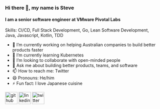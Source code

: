 ### Hi there 👋, my name is Steve
#### I am a senior software engineer at VMware Pivotal Labs

Skills: CI/CD, Full Stack Development, Go, Lean Software Development, Java, Javascript, Kotlin, TDD

- 🔭 I’m currently working on helping Australian companies to build better products faster 
- 🌱 I’m currently learning Kubernetes 
- 👯 I’m looking to collaborate with open-minded people 
- 💬 Ask me about building better products, teams, and software 
- 📫 How to reach me: Twitter 
- 😄 Pronouns: He/him 
- ⚡ Fun fact: I love Japanese cuisine 


[<img src='https://cdn.jsdelivr.net/npm/simple-icons@3.0.1/icons/github.svg' alt='github' height='40'>](https://github.com/scarrupt)  [<img src='https://cdn.jsdelivr.net/npm/simple-icons@3.0.1/icons/linkedin.svg' alt='linkedin' height='40'>](https://www.linkedin.com/in/stevecarrupt//)  [<img src='https://cdn.jsdelivr.net/npm/simple-icons@3.0.1/icons/twitter.svg' alt='twitter' height='40'>](https://twitter.com/stevecarrupt)  
